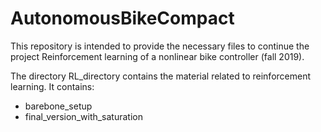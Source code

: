 # AutonomousBikeCompact

This repository is intended to provide the necessary files to continue the project Reinforcement learning of a nonlinear bike
controller (fall 2019).

The directory RL_directory contains the material related to reinforcement learning. It contains:
* barebone_setup
* final_version_with_saturation
